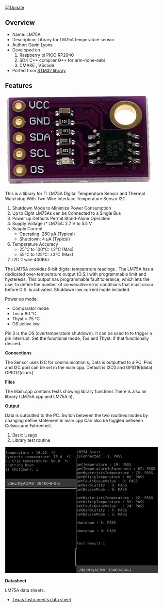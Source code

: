 [![Donate](https://img.shields.io/badge/Donate-PayPal-green.svg)](https://www.paypal.com/paypalme/whitelight976)

Overview
--------------------------------------------
* Name: LM75A
* Description: 
Library for LM75A  temperature sensor
* Author: Gavin Lyons
* Developed on
	1. Raspberry pi PICO RP2040
	2. SDK C++ compiler G++ for arm-none-eabi
	3. CMAKE , VScode
* Ported from  [STM32 library](https://github.com/gavinlyonsrepo/STM32_projects)

Features
----------------------
 ![mod](https://github.com/gavinlyonsrepo/STM32_projects/blob/master/images/lm75a.jpg)
 
This is a library for TI LM75A Digital Temperature Sensor and Thermal Watchdog With Two-Wire Interface Temperature Sensor I2C.

1. Shutdown Mode to Minimize Power Consumption
2. Up to Eight LM75As can be Connected to a Single Bus
3. Power up Defaults Permit Stand-Alone Operation
4. Supply Voltage
	/* LM75A: 2.7 V to 5.5 V
5. Supply Current
	* Operating: 280 μA (Typical)
	* Shutdown: 4 μA (Typical)
6. Temperature Accuracy
	*  25°C to 100°C: ±2°C (Max)
	*  55°C to 125°C: ±3°C (Max)
7. I2C 2 wire 400Khz

The LM75A provides 9-bit digital temperature
readings . The LM75A has a dedicated over-temperature output
(O.S.) with programmable limit and hysteresis. This
output has programmable fault tolerance, which lets
the user to define the number of consecutive error
conditions that must occur before O.S. is activated.
Shutdown low current mode included. 

Power up mode:
 - Comparator mode
 - Tos = 80 °C
 - Thyst = 75 °C
 - OS active low

Pin 3 is the OS (overtemperature shutdown). It can be used to to trigger a pin interrupt.
Set the functional mode, Tos and Thyst: if that functionally desired.

**Connections**

The Sensor uses I2C for communication's, Data is outputted to a PC.
Pins and I2C port can be set in the main.cpp. Default is I2C0 and GPIO16(data) GPIO17(clock)

**Files**

The Main.cpp contains tests showing library functions
There is also an  library (LM75A.cpp and LM75A.h),

**Output**

Data is outputted  to the PC.
Switch between the  two routines modes by changing define statement in main.cpp 
Can also be toggled between Celsius and Fahrenheit. 
 
1. Basic Usage
2. Library test  routine

![mod1](https://github.com/gavinlyonsrepo/STM32_projects/blob/master/images/lm75aoutput.jpg)

**Datasheet**

LM75A data sheets.
 - [Texas Instruments data sheet](http://www.ti.com/lit/ds/symlink/lm75a.pdf)
